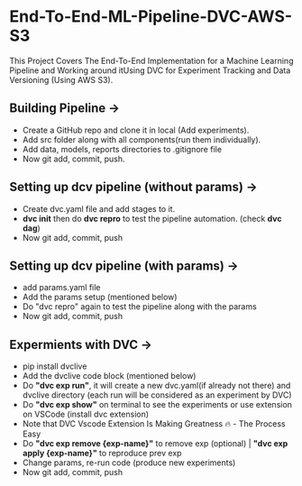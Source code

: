 # End-To-End-ML-Pipeline-DVC-AWS-S3

This Project Covers The End-To-End Implementation for a Machine Learning Pipeline and Working around itUsing DVC for Experiment Tracking and Data Versioning (Using AWS S3).

## Building Pipeline ->

- Create a GitHub repo and clone it in local (Add experiments).
- Add src folder along with all components(run them individually).
- Add data, models, reports directories to .gitignore file
- Now git add, commit, push.

## Setting up dcv pipeline (without params) ->

- Create dvc.yaml file and add stages to it.
- **dvc init** then do **dvc repro** to test the pipeline automation. (check **dvc dag**)
- Now git add, commit, push

## Setting up dcv pipeline (with params) ->

- add params.yaml file
- Add the params setup (mentioned below)
- Do "dvc repro" again to test the pipeline along with the params
- Now git add, commit, push

## Expermients with DVC ->

- pip install dvclive
- Add the dvclive code block (mentioned below)
- Do **"dvc exp run"**, it will create a new dvc.yaml(if already not there) and dvclive directory (each run will be considered as an experiment by DVC)
- Do **"dvc exp show"** on terminal to see the experiments or use extension on VSCode (install dvc extension)
- Note that DVC Vscode Extension Is Making Greatness 🔥 - The Process Easy
- Do **"dvc exp remove {exp-name}"** to remove exp (optional) | **"dvc exp apply {exp-name}"** to reproduce prev exp
- Change params, re-run code (produce new experiments)
- Now git add, commit, push

